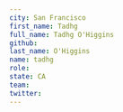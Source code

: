 ```yaml
---
city: San Francisco
first_name: Tadhg
full_name: Tadhg O'Higgins
github:
last_name: O'Higgins
name: tadhg
role:
state: CA
team:
twitter:
---
```

